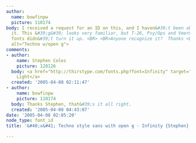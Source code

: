```yaml
---
author:
  name: bowfinpw
  picture: 110174
body: I received a request for an ID on this, and I haven&#39;t been able to find
  it. This &#39;g&#39; looks very familiar, but T-26, Psy/Ops and Veer&#39;s &#39;Techno&#39;
  fonts didn&#39;t turn it up. <BR> <BR>Anyone recognize it?  Thanks <BR><img src="http://www.typophile.com/forums/messages/83/69131.jpg"
  alt="Techno w/open g">
comments:
- author:
    name: Stephen Coles
    picture: 128126
  body: <a href="http://thirstype.com/fonts.php?font=Infinity" target="_blank">Infinity
    Light</a>
  created: '2005-04-08 02:11:47'
- author:
    name: bowfinpw
    picture: 110174
  body: Thanks Stephen, that&#39;s it all right.
  created: '2005-04-08 04:43:07'
date: '2005-04-08 02:05:20'
node_type: font_id
title: '&#40;x&#41; Techno style sans with open g - Infinity {Stephen}'

---
```

